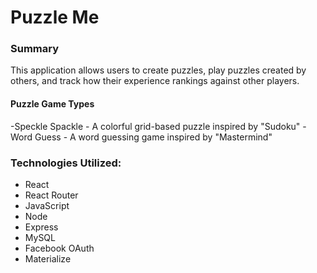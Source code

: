 # Puzzle Me

### Summary
This application allows users to create puzzles, play puzzles created by others, and track how their experience rankings against other players.

#### Puzzle Game Types
  -Speckle Spackle - A colorful grid-based puzzle inspired by "Sudoku"
  -Word Guess - A word guessing game inspired by "Mastermind"

### Technologies Utilized:
- React
- React Router
- JavaScript
- Node
- Express
- MySQL
- Facebook OAuth
- Materialize


